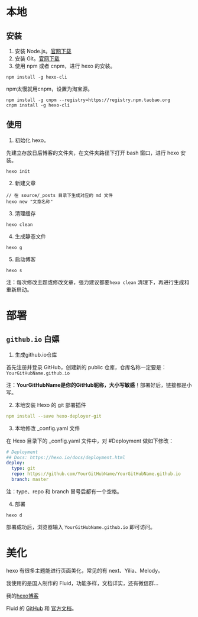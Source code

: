 # 本地

## 安装

1. 安装 Node.js。[官网下载](https://nodejs.org/en/)
2. 安装 Git。[官网下载](https://git-scm.com/downloads)
3. 使用 npm 或者 cnpm，进行 hexo 的安装。
```shell
npm install -g hexo-cli
```
npm太慢就用cnpm，设置为淘宝源。
```shell
npm install -g cnpm --registry=https://registry.npm.taobao.org
cnpm install -g hexo-cli
```

## 使用

1. 初始化 hexo。

先建立存放日后博客的文件夹，在文件夹路径下打开 bash 窗口，进行 hexo 安装。
```shell
hexo init
```
2. 新建文章
```shell
// 在 source/_posts 目录下生成对应的 md 文件
hexo new "文章名称"
```
3. 清理缓存
```shell
hexo clean
```
4. 生成静态文件
```shell
hexo g
```
5. 启动博客
```shell
hexo s
```

注：每次修改主题或修改文章，强力建议都要`hexo clean` 清理下，再进行生成和重新启动。

# 部署

## `github.io` 白嫖
1. 生成github.io仓库

首先注册并登录 GitHub，创建新的 public 仓库，仓库名称一定要是：
`YourGitHubName.github.io`

注：**YourGitHubName是你的GitHub昵称，大小写敏感**！部署好后，链接都是小写。

2. 本地安装 Hexo 的 git 部署插件
```yml
npm install --save hexo-deployer-git
```

3. 本地修改 _config.yaml 文件

在 Hexo 目录下的 _config.yaml 文件中，对 #Deployment 做如下修改：

```yml
# Deployment
## Docs: https://hexo.io/docs/deployment.html
deploy:
  type: git
  repo: https://github.com/YourGitHubName/YourGitHubName.github.io
  branch: master
```
注：type、repo 和 branch 冒号后都有一个空格。

               
4. 部署
```shell
hexo d
```
部署成功后，浏览器输入 `YourGitHubName.github.io` 即可访问。

# 美化
hexo 有很多主题能进行页面美化，常见的有 next、Yilia、Melody。

我使用的是国人制作的 Fluid，功能多样，文档详实，还有微信群...

我的[hexo博客](https://barrybean.github.io/)

Fluid 的 [GitHub](https://github.com/fluid-dev/hexo-theme-fluid) 和 [官方文档](https://hexo.fluid-dev.com/docs/guide/)。
